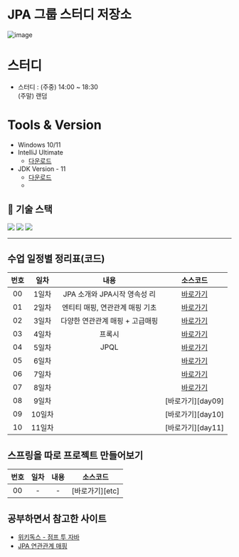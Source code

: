 # JPA 그룹 스터디 저장소

![image](https://github.com/LeeBG/JPA_Reapeat/assets/44068819/55239c0b-31fa-4ecc-8e49-188139a547b5)



# 스터디

- 스터디 : (주중) 14:00 ~ 18:30
  <br/> (주말) 랜덤

# Tools & Version

- Windows 10/11
- IntelliJ Ultimate
  - [다운로드](https://www.jetbrains.com/ko-kr/idea/)
- JDK Version - 11
  - [다운로드](https://www.oracle.com/kr/java/technologies/javase/jdk11-archive-downloads.html)
  - 

## 📌 기술 스택

<img src="https://img.shields.io/badge/Java-437291?style=for-the-badge&logo=OpenJDK&logoColor=black"/>
<img src="https://img.shields.io/badge/oracle-F80000?style=for-the-badge&logo=oracle&logoColor=white"/>
<img src="https://img.shields.io/badge/springboot-6DB33F?style=for-the-badge&logo=springboot&logoColor=white"/>

---

## 수업 일정별 정리표(코드)

| 번호 |  일차  |          내용          |     소스코드      |
| :--: | :----: | :--------------------: | :---------------: |
|  00  | 1일차  |   JPA 소개와 JPA시작 영속성 리   | [바로가기][day01] |
|  01  | 2일차  |    엔티티 매핑, 연관관계 매핑 기초    | [바로가기][day02] |
|  02  | 3일차  |  다양한 연관관계 매핑 + 고급매핑  | [바로가기][day03] |
|  03  | 4일차  | 프록시 | [바로가기][day04] |
|  04  | 5일차  |   JPQL   | [바로가기][day05] |
|  05  | 6일차  |          | [바로가기][day06] |
|  06  | 7일차  |     | [바로가기][day07] |
|  07  | 8일차  |           | [바로가기][day08] |
|  08  | 9일차  |           | [바로가기][day09] |
|  09  | 10일차 |    | [바로가기][day10] |
|  10  | 11일차 |     | [바로가기][day11] |


## 스프링을 따로 프로젝트 만들어보기

| 번호 | 일차 | 내용 |    소스코드     |
| :--: | :--: | :--: | :-------------: |
|  00  |  -   |  -   | [바로가기][etc] |

## 공부하면서 참고한 사이트

- [위키독스 - 점프 투 자바](https://wikidocs.net/book/31)
- [JPA 연관관계 매핑](https://seongho96.tistory.com/64)

[day01]: ./day01/ex1-hello-jpa/src/main
[day02]: ./day02
[day03]: ./day03
[day04]: ./day04
[day05]: ./day05
[day06]: ./day06
[day07]: ./day07
[day08]: ./day08
